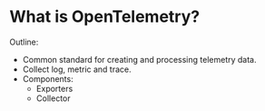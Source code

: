 # What is OpenTelemetry?

Outline:
- Common standard for creating and processing telemetry data.
- Collect log, metric and trace.
- Components:
    - Exporters
    - Collector